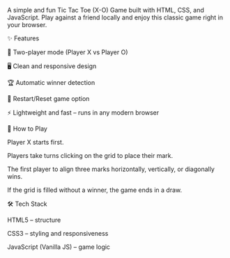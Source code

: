 A simple and fun Tic Tac Toe (X-O) Game built with HTML, CSS, and JavaScript.
Play against a friend locally and enjoy this classic game right in your browser.

✨ Features

🎲 Two-player mode (Player X vs Player O)

🖥️ Clean and responsive design

🏆 Automatic winner detection

🔄 Restart/Reset game option

⚡ Lightweight and fast – runs in any modern browser

🚀 How to Play

Player X starts first.

Players take turns clicking on the grid to place their mark.

The first player to align three marks horizontally, vertically, or diagonally wins.

If the grid is filled without a winner, the game ends in a draw.

🛠️ Tech Stack

HTML5 – structure

CSS3 – styling and responsiveness

JavaScript (Vanilla JS) – game logic

